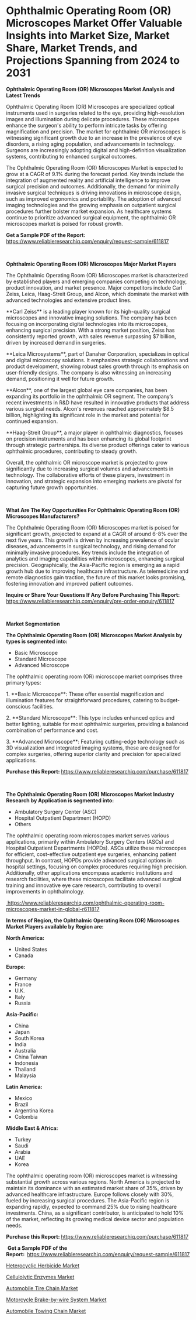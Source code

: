 <p><h1>Ophthalmic Operating Room (OR) Microscopes Market Offer Valuable Insights into Market Size, Market Share, Market Trends, and Projections Spanning from 2024 to 2031</h1></p><p><strong>Ophthalmic Operating Room (OR) Microscopes Market Analysis and Latest Trends</strong></p>
<p><p>Ophthalmic Operating Room (OR) Microscopes are specialized optical instruments used in surgeries related to the eye, providing high-resolution images and illumination during delicate procedures. These microscopes enhance the surgeon's ability to perform intricate tasks by offering magnification and precision. The market for ophthalmic OR microscopes is witnessing significant growth due to an increase in the prevalence of eye disorders, a rising aging population, and advancements in technology. Surgeons are increasingly adopting digital and high-definition visualization systems, contributing to enhanced surgical outcomes.</p><p>The Ophthalmic Operating Room (OR) Microscopes Market is expected to grow at a CAGR of 9.1% during the forecast period. Key trends include the integration of augmented reality and artificial intelligence to improve surgical precision and outcomes. Additionally, the demand for minimally invasive surgical techniques is driving innovations in microscope design, such as improved ergonomics and portability. The adoption of advanced imaging technologies and the growing emphasis on outpatient surgical procedures further bolster market expansion. As healthcare systems continue to prioritize advanced surgical equipment, the ophthalmic OR microscopes market is poised for robust growth.</p></p>
<p><strong>Get a Sample PDF of the Report:&nbsp;</strong> <a href="https://www.reliableresearchiq.com/enquiry/request-sample/611817?utm_campaign=1087&utm_medium=2&utm_source=Github&utm_content=ia&utm_term=10122024&utm_id=ophthalmic-operating-room-or-microscopes">https://www.reliableresearchiq.com/enquiry/request-sample/611817</a></p>
<p>&nbsp;</p>
<p><strong>Ophthalmic Operating Room (OR) Microscopes Major Market Players</strong></p>
<p><p>The Ophthalmic Operating Room (OR) Microscopes market is characterized by established players and emerging companies competing on technology, product innovation, and market presence. Major competitors include Carl Zeiss, Leica, Haag-Streit Group, and Alcon, which dominate the market with advanced technologies and extensive product lines.</p><p>**Carl Zeiss** is a leading player known for its high-quality surgical microscopes and innovative imaging solutions. The company has been focusing on incorporating digital technologies into its microscopes, enhancing surgical precision. With a strong market position, Zeiss has consistently reported growth, with sales revenue surpassing $7 billion, driven by increased demand in surgeries.</p><p>**Leica Microsystems**, part of Danaher Corporation, specializes in optical and digital microscopy solutions. It emphasizes strategic collaborations and product development, showing robust sales growth through its emphasis on user-friendly designs. The company is also witnessing an increasing demand, positioning it well for future growth.</p><p>**Alcon**, one of the largest global eye care companies, has been expanding its portfolio in the ophthalmic OR segment. The company’s recent investments in R&D have resulted in innovative products that address various surgical needs. Alcon's revenues reached approximately $8.5 billion, highlighting its significant role in the market and potential for continued expansion.</p><p>**Haag-Streit Group**, a major player in ophthalmic diagnostics, focuses on precision instruments and has been enhancing its global footprint through strategic partnerships. Its diverse product offerings cater to various ophthalmic procedures, contributing to steady growth.</p><p>Overall, the ophthalmic OR microscope market is projected to grow significantly due to increasing surgical volumes and advancements in technology. The collaborative efforts of these players, investment in innovation, and strategic expansion into emerging markets are pivotal for capturing future growth opportunities.</p></p>
<p>&nbsp;</p>
<p><strong>What Are The Key Opportunities For Ophthalmic Operating Room (OR) Microscopes Manufacturers?</strong></p>
<p><p>The Ophthalmic Operating Room (OR) Microscopes market is poised for significant growth, projected to expand at a CAGR of around 6-8% over the next five years. This growth is driven by increasing prevalence of ocular diseases, advancements in surgical technology, and rising demand for minimally invasive procedures. Key trends include the integration of analytics and imaging capabilities within microscopes, enhancing surgical precision. Geographically, the Asia-Pacific region is emerging as a rapid growth hub due to improving healthcare infrastructure. As telemedicine and remote diagnostics gain traction, the future of this market looks promising, fostering innovation and improved patient outcomes.</p></p>
<p><strong>Inquire or Share Your Questions If Any Before Purchasing This Report:</strong> <a href="https://www.reliableresearchiq.com/enquiry/pre-order-enquiry/611817?utm_campaign=1087&utm_medium=2&utm_source=Github&utm_content=ia&utm_term=10122024&utm_id=ophthalmic-operating-room-or-microscopes">https://www.reliableresearchiq.com/enquiry/pre-order-enquiry/611817</a></p>
<p>&nbsp;</p>
<p><strong>Market Segmentation</strong></p>
<p><strong>The Ophthalmic Operating Room (OR) Microscopes Market Analysis by types is segmented into:</strong></p>
<p><ul><li>Basic Microscope</li><li>Standard Microscope</li><li>Advanced Microscope</li></ul></p>
<p><p>The ophthalmic operating room (OR) microscope market comprises three primary types: </p><p>1. **Basic Microscope**: These offer essential magnification and illumination features for straightforward procedures, catering to budget-conscious facilities. </p><p>2. **Standard Microscope**: This type includes enhanced optics and better lighting, suitable for most ophthalmic surgeries, providing a balanced combination of performance and cost. </p><p>3. **Advanced Microscope**: Featuring cutting-edge technology such as 3D visualization and integrated imaging systems, these are designed for complex surgeries, offering superior clarity and precision for specialized applications.</p></p>
<p><strong>Purchase this Report:&nbsp;</strong><a href="https://www.reliableresearchiq.com/purchase/611817?utm_campaign=1087&utm_medium=2&utm_source=Github&utm_content=ia&utm_term=10122024&utm_id=ophthalmic-operating-room-or-microscopes">https://www.reliableresearchiq.com/purchase/611817</a></p>
<p>&nbsp;</p>
<p><strong>The Ophthalmic Operating Room (OR) Microscopes Market Industry Research by Application is segmented into:</strong></p>
<p><ul><li>Ambulatory Surgery Center (ASC)</li><li>Hospital Outpatient Department (HOPD)</li><li>Others</li></ul></p>
<p><p>The ophthalmic operating room microscopes market serves various applications, primarily within Ambulatory Surgery Centers (ASCs) and Hospital Outpatient Departments (HOPDs). ASCs utilize these microscopes for efficient, cost-effective outpatient eye surgeries, enhancing patient throughput. In contrast, HOPDs provide advanced surgical options in hospital settings, focusing on complex procedures requiring high precision. Additionally, other applications encompass academic institutions and research facilities, where these microscopes facilitate advanced surgical training and innovative eye care research, contributing to overall improvements in ophthalmology.</p></p>
<p><a href="https://www.reliableresearchiq.com/ophthalmic-operating-room-microscopes-market-in-global-r611817?utm_campaign=1087&utm_medium=2&utm_source=Github&utm_content=ia&utm_term=10122024&utm_id=ophthalmic-operating-room-or-microscopes">&nbsp;https://www.reliableresearchiq.com/ophthalmic-operating-room-microscopes-market-in-global-r611817</a></p>
<p><strong>In terms of Region, the Ophthalmic Operating Room (OR) Microscopes Market Players available by Region are:</strong></p>
<p>
    <p> <strong> North America: </strong>
        <ul>
            <li>United States</li>
            <li>Canada</li>
        </ul>
        </p> 
    <p> <strong> Europe: </strong>
        <ul>
            <li>Germany</li>
            <li>France</li>
            <li>U.K.</li>
            <li>Italy</li>
            <li>Russia</li>
        </ul>
        </p> 
    <p> <strong> Asia-Pacific: </strong>
        <ul>
            <li>China</li>
            <li>Japan</li>
            <li>South Korea</li>
            <li>India</li>
            <li>Australia</li>
            <li>China Taiwan</li>
            <li>Indonesia</li>
            <li>Thailand</li>
            <li>Malaysia</li>
        </ul>
        </p> 
    <p> <strong> Latin America: </strong>
        <ul>
            <li>Mexico</li>
            <li>Brazil</li>
            <li>Argentina Korea</li>
            <li>Colombia</li>
        </ul>
        </p> 
    <p> <strong> Middle East & Africa: </strong>
        <ul>
            <li>Turkey</li>
            <li>Saudi</li>
            <li>Arabia</li>
            <li>UAE</li>
            <li>Korea</li>
        </ul>
    </p>
    </p>
<p><p>The ophthalmic operating room (OR) microscopes market is witnessing substantial growth across various regions. North America is projected to maintain its dominance with an estimated market share of 35%, driven by advanced healthcare infrastructure. Europe follows closely with 30%, fueled by increasing surgical procedures. The Asia-Pacific region is expanding rapidly, expected to command 25% due to rising healthcare investments. China, as a significant contributor, is anticipated to hold 10% of the market, reflecting its growing medical device sector and population needs.</p></p>
<p><strong>Purchase this Report: </strong><a href="https://www.reliableresearchiq.com/purchase/611817?utm_campaign=1087&utm_medium=2&utm_source=Github&utm_content=ia&utm_term=10122024&utm_id=ophthalmic-operating-room-or-microscopes">https://www.reliableresearchiq.com/purchase/611817</a></p>
<p>&nbsp;<strong>Get a Sample PDF of the Report:&nbsp;&nbsp;</strong><a href="https://www.reliableresearchiq.com/enquiry/request-sample/611817?utm_campaign=1087&utm_medium=2&utm_source=Github&utm_content=ia&utm_term=10122024&utm_id=ophthalmic-operating-room-or-microscopes">https://www.reliableresearchiq.com/enquiry/request-sample/611817</a></p>
<p><strong></strong></p>
<p><p><a href="https://www.linkedin.com/pulse/th-score-market-0ptye?utm_campaign=1087&utm_medium=2&utm_source=Github&utm_content=ia&utm_term=10122024&utm_id=ophthalmic-operating-room-or-microscopes">Heterocyclic Herbicide Market</a></p><p><a href="https://github.com/ulyssacrayne00231/Market-Research-Report-List-1/blob/main/cellulolytic-enzymes-market.md?utm_campaign=1087&utm_medium=2&utm_source=Github&utm_content=ia&utm_term=10122024&utm_id=ophthalmic-operating-room-or-microscopes">Cellulolytic Enzymes Market</a></p><p><a href="https://www.linkedin.com/pulse/navigating-automobile-tire-chain-market-size-using-84-cagr-amfie?utm_campaign=1087&utm_medium=2&utm_source=Github&utm_content=ia&utm_term=10122024&utm_id=ophthalmic-operating-room-or-microscopes">Automobile Tire Chain Market</a></p><p><a href="https://www.linkedin.com/pulse/forecast-report-motorcycle-brake-by-wire-system-industry-69wof?utm_campaign=1087&utm_medium=2&utm_source=Github&utm_content=ia&utm_term=10122024&utm_id=ophthalmic-operating-room-or-microscopes">Motorcycle Brake-by-wire System Market</a></p><p><a href="https://www.linkedin.com/pulse/global-automobile-towing-chain-market-outlook-growth-trends-kirkc?utm_campaign=1087&utm_medium=2&utm_source=Github&utm_content=ia&utm_term=10122024&utm_id=ophthalmic-operating-room-or-microscopes">Automobile Towing Chain Market</a></p></p>